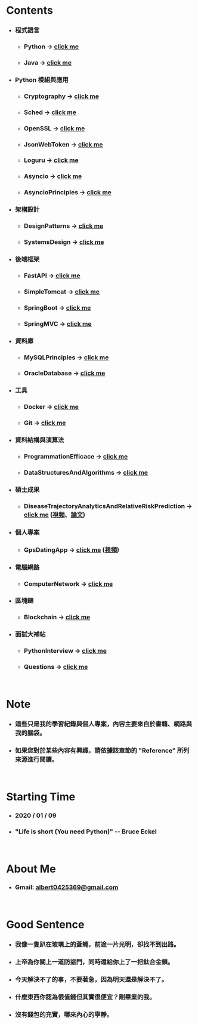 Contents
=====
* ### 程式語言
    * ### Python -> [click me](https://gitlab.com/ChiangWei/main/-/tree/master/Python)
    * ### Java -> [click me](https://gitlab.com/ChiangWei/main/-/tree/master/Java)
* ### Python 模組與應用
    * ### Cryptography -> [click me](https://gitlab.com/ChiangWei/main/-/tree/master/Cryptography)
    * ### Sched -> [click me](https://gitlab.com/ChiangWei/main/-/tree/master/Sched)
    * ### OpenSSL -> [click me](https://gitlab.com/ChiangWei/main/-/tree/master/OpenSSL)
    * ### JsonWebToken -> [click me](https://gitlab.com/ChiangWei/main/-/tree/master/JsonWebToken)
    * ### Loguru -> [click me](https://gitlab.com/ChiangWei/main/-/tree/master/Loguru)
    * ### Asyncio -> [click me](https://gitlab.com/ChiangWei/main/-/tree/master/Asyncio)
    * ### AsyncioPrinciples -> [click me](https://gitlab.com/ChiangWei/main/-/tree/master/AsyncioPrinciples)
* ### 架構設計
    * ### DesignPatterns -> [click me](https://gitlab.com/ChiangWei/main/-/tree/master/DesignPatterns)
    * ### SystemsDesign -> [click me](https://gitlab.com/ChiangWei/main/-/tree/master/SystemsDesign)
* ### 後端框架
    * ### FastAPI -> [click me](https://gitlab.com/ChiangWei/main/-/tree/master/FastAPI)
    * ### SimpleTomcat -> [click me](https://gitlab.com/ChiangWei/main/-/tree/master/SimpleTomcat)
    * ### SpringBoot -> [click me](https://gitlab.com/ChiangWei/main/-/tree/master/SpringBoot)
    * ### SpringMVC -> [click me](https://gitlab.com/ChiangWei/main/-/tree/master/SpringMVC)
* ### 資料庫
    * ### MySQLPrinciples -> [click me](https://gitlab.com/ChiangWei/main/-/tree/master/MySQLPrinciples)
    * ### OracleDatabase -> [click me](https://gitlab.com/ChiangWei/main/-/tree/master/OracleDatabase)
* ### 工具
    * ### Docker -> [click me](https://gitlab.com/ChiangWei/main/-/tree/master/Docker)
    * ### Git -> [click me](https://gitlab.com/ChiangWei/main/-/tree/master/Git)
* ### 資料結構與演算法
    * ### ProgrammationEfficace -> [click me](https://gitlab.com/ChiangWei/main/-/tree/master/ProgrammationEfficace)
    * ### DataStructuresAndAlgorithms -> [click me](https://gitlab.com/ChiangWei/main/-/tree/master/DataStructuresAndAlgorithms)
* ### 碩士成果
    * ### DiseaseTrajectoryAnalyticsAndRelativeRiskPrediction -> [click me](https://gitlab.com/ChiangWei/main/-/tree/master/DiseaseTrajectoryAnalyticsAndRelativeRiskPrediction) ([視頻](https://youtu.be/zDQRNE98Zi8)、[論文](http://ndltd.ncl.edu.tw/cgi-bin/gs32/gsweb.cgi?o=dnclcdr&s=id=%22109TIT00392046%22.&searchmode=basic))
* ### 個人專案
    * ### GpsDatingApp -> [click me](https://gitlab.com/ChiangWei/main/-/tree/master/GpsDatingApp) ([視頻](https://youtube.com/playlist?list=PLRyxGT6X5Kt2HRZrOWHPtsvQz_fM4fF8M))
* ### 電腦網路
    * ### ComputerNetwork -> [click me](https://gitlab.com/ChiangWei/main/-/tree/master/ComputerNetwork)
* ### 區塊鏈
    * ### Blockchain -> [click me](https://gitlab.com/ChiangWei/main/-/tree/master/Blockchain)
* ### 面試大補帖
    * ### PythonInterview -> [click me](https://gitlab.com/ChiangWei/main/-/tree/master/PythonInterview)
    * ### Questions -> [click me](https://gitlab.com/ChiangWei/main/-/tree/master/Questions)
<br />

Note
=====
* ### 這些只是我的學習紀錄與個人專案，內容主要來自於書籍、網路與我的腦袋。
* ### 如果您對於某些內容有興趣，請依據該章節的 "Reference" 所列來源進行閱讀。
<br />

Starting Time
=====
* ### 2020 / 01 / 09
* ### "Life is short (You need Python)" -- Bruce Eckel
<br />

About Me
=====
* ### Gmail: albert0425369@gmail.com
<br />

Good Sentence
=====
* ### 我像一隻趴在玻璃上的蒼蠅，前途一片光明，卻找不到出路。
* ### 上帝為你關上一道防盜門，同時還給你上了一把鈦合金鎖。
* ### 今天解決不了的事，不要著急，因為明天還是解決不了。
* ### 什麼東西你認為很值錢但其實很便宜？剛畢業的我。
* ### 沒有錢包的充實，哪來內心的寧靜。
<br />
